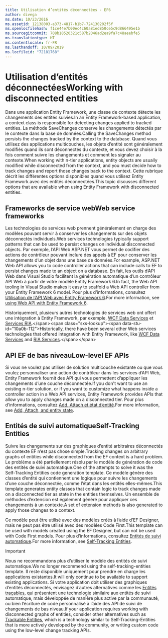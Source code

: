 ```yaml
---
title: Utilisation d’entités déconnectées - EF6
author: divega
ms.date: 10/23/2016
ms.assetid: 12138003-a373-4817-b1b7-724130202f5f
ms.openlocfilehash: f1ce44e7b00ec4c60a81ed850ce5c9d866495e1b
ms.sourcegitcommit: 708b18520321c587b2046ad2ea9fa7c48aeebfe5
ms.translationtype: HT
ms.contentlocale: fr-FR
ms.lasthandoff: 10/09/2019
ms.locfileid: "72181768"
---
```

# <a name="working-with-disconnected-entities"></a><span data-ttu-id="10a0b-102">Utilisation d’entités déconnectées</span><span class="sxs-lookup"><span data-stu-id="10a0b-102">Working with disconnected entities</span></span>
<span data-ttu-id="10a0b-103">Dans une application Entity Framework, une classe de contexte détecte les changements des entités suivies.</span><span class="sxs-lookup"><span data-stu-id="10a0b-103">In an Entity Framework-based application, a context class is responsible for detecting changes applied to tracked entities.</span></span> <span data-ttu-id="10a0b-104">La méthode SaveChanges conserve les changements détectés par le contexte dans la base de données.</span><span class="sxs-lookup"><span data-stu-id="10a0b-104">Calling the SaveChanges method persists the changes tracked by the context to the database.</span></span> <span data-ttu-id="10a0b-105">Quand vous utilisez des applications multicouches, les objets d’entité sont généralement modifiés quand ils sont déconnectés du contexte, et vous devez choisir à la fois comment suivre les changements et comment les signaler au contexte.</span><span class="sxs-lookup"><span data-stu-id="10a0b-105">When working with n-tier applications, entity objects are usually modified while disconnected from the context, and you must decide how to track changes and report those changes back to the context.</span></span> <span data-ttu-id="10a0b-106">Cette rubrique décrit les différentes options disponibles quand vous utilisez Entity Framework avec des entités déconnectées.</span><span class="sxs-lookup"><span data-stu-id="10a0b-106">This topic discusses different options that are available when using Entity Framework with disconnected entities.</span></span>   

## <a name="web-service-frameworks"></a><span data-ttu-id="10a0b-107">Frameworks de service web</span><span class="sxs-lookup"><span data-stu-id="10a0b-107">Web service frameworks</span></span>

<span data-ttu-id="10a0b-108">Les technologies de services web prennent généralement en charge des modèles pouvant servir à conserver les changements sur des objets déconnectés individuels.</span><span class="sxs-lookup"><span data-stu-id="10a0b-108">Web services technologies typically support patterns that can be used to persist changes on individual disconnected objects.</span></span> <span data-ttu-id="10a0b-109">Par exemple, l’API Web ASP.NET vous permet de codifier des actions de contrôleur pouvant inclure des appels à EF pour conserver les changements d’un objet dans une base de données.</span><span class="sxs-lookup"><span data-stu-id="10a0b-109">For example, ASP.NET Web API allows you to code controller actions that can include calls to EF to persist changes made to an object on a database.</span></span> <span data-ttu-id="10a0b-110">En fait, les outils d’API Web dans Visual Studio facilitent la génération automatique d’un contrôleur API Web à partir de votre modèle Entity Framework 6.</span><span class="sxs-lookup"><span data-stu-id="10a0b-110">In fact, the Web API tooling in Visual Studio makes it easy to scaffold a Web API controller from your Entity Framework 6 model.</span></span> <span data-ttu-id="10a0b-111">Pour plus d’informations, consultez [Utilisation de l’API Web avec Entity Framework 6](https://docs.microsoft.com/aspnet/web-api/overview/data/using-web-api-with-entity-framework/).</span><span class="sxs-lookup"><span data-stu-id="10a0b-111">For more information, see [using Web API with Entity Framework 6](https://docs.microsoft.com/aspnet/web-api/overview/data/using-web-api-with-entity-framework/).</span></span>   

<span data-ttu-id="10a0b-112">Historiquement, plusieurs autres technologies de services web ont offert une intégration à Entity Framework, par exemple, [WCF Data Services](https://docs.microsoft.com/dotnet/framework/data/wcf/create-a-data-service-using-an-adonet-ef-data-wcf) et [Services RIA](https://docs.microsoft.com/previous-versions/dotnet/wcf-ria/ee707344(v=vs.91)).</span><span class="sxs-lookup"><span data-stu-id="10a0b-112">Historically, there have been several other Web services technologies that offered integration with Entity Framework, like [WCF Data Services](https://docs.microsoft.com/dotnet/framework/data/wcf/create-a-data-service-using-an-adonet-ef-data-wcf) and [RIA Services](https://docs.microsoft.com/previous-versions/dotnet/wcf-ria/ee707344(v=vs.91)).</span></span>

## <a name="low-level-ef-apis"></a><span data-ttu-id="10a0b-113">API EF de bas niveau</span><span class="sxs-lookup"><span data-stu-id="10a0b-113">Low-level EF APIs</span></span>

<span data-ttu-id="10a0b-114">Si vous ne voulez pas utiliser de solution multicouche existante ou que vous voulez personnaliser une action de contrôleur dans les services d’API Web, Entity Framework fournit des API qui vous permettent d’appliquer les changements d’une couche déconnectée.</span><span class="sxs-lookup"><span data-stu-id="10a0b-114">If you don't want to use an existing n-tier solution, or if you want to customize what happens inside a controller action in a Web API services, Entity Framework provides APIs that allow you to apply changes made on a disconnected tier.</span></span> <span data-ttu-id="10a0b-115">Pour plus d’informations, consultez [Add, Attach et état d’entité](~/ef6/saving/change-tracking/entity-state.md).</span><span class="sxs-lookup"><span data-stu-id="10a0b-115">For more information, see [Add, Attach, and entity state](~/ef6/saving/change-tracking/entity-state.md).</span></span>  

## <a name="self-tracking-entities"></a><span data-ttu-id="10a0b-116">Entités de suivi automatique</span><span class="sxs-lookup"><span data-stu-id="10a0b-116">Self-Tracking Entities</span></span>  

<span data-ttu-id="10a0b-117">Suivre les changements sur des graphiques d’entité arbitraires déconnectés du contexte EF n’est pas chose simple.</span><span class="sxs-lookup"><span data-stu-id="10a0b-117">Tracking changes on arbitrary graphs of entities while disconnected from the EF context is a hard problem.</span></span> <span data-ttu-id="10a0b-118">Le problème a été partiellement résolu par le modèle de génération de code des entités de suivi automatique.</span><span class="sxs-lookup"><span data-stu-id="10a0b-118">One of the attempts to solve it was the Self-Tracking Entities code generation template.</span></span> <span data-ttu-id="10a0b-119">Ce modèle génère des classes d’entité qui contiennent une logique pour suivre les changements d’une couche déconnectée, comme l’état dans les entités elles-mêmes.</span><span class="sxs-lookup"><span data-stu-id="10a0b-119">This template generates entity classes that contain logic to track changes made on a disconnected tier as state in the entities themselves.</span></span> <span data-ttu-id="10a0b-120">Un ensemble de méthodes d’extension est également généré pour appliquer ces changements à un contexte.</span><span class="sxs-lookup"><span data-stu-id="10a0b-120">A set of extension methods is also generated to apply those changes to a context.</span></span>

<span data-ttu-id="10a0b-121">Ce modèle peut être utilisé avec des modèles créés à l’aide d’EF Designer, mais ne peut pas être utilisé avec des modèles Code First.</span><span class="sxs-lookup"><span data-stu-id="10a0b-121">This template can be used with models created using the EF Designer, but can not be used with Code First models.</span></span> <span data-ttu-id="10a0b-122">Pour plus d’informations, consultez [Entités de suivi automatique](self-tracking-entities/index.md).</span><span class="sxs-lookup"><span data-stu-id="10a0b-122">For more information, see [Self-Tracking Entities](self-tracking-entities/index.md).</span></span>  

> [!IMPORTANT]
> <span data-ttu-id="10a0b-123">Nous ne recommandons plus d’utiliser le modèle des entités de suivi automatique.</span><span class="sxs-lookup"><span data-stu-id="10a0b-123">We no longer recommend using the self-tracking-entities template.</span></span> <span data-ttu-id="10a0b-124">Il reste disponible uniquement pour prendre en charge les applications existantes.</span><span class="sxs-lookup"><span data-stu-id="10a0b-124">It will only continue to be available to support existing applications.</span></span> <span data-ttu-id="10a0b-125">Si votre application doit utiliser des graphiques d’entités déconnectés, envisagez d’autres alternatives comme les [Entités traçables](https://trackableentities.github.io/), qui présentent une technologie similaire aux entités de suivi automatique, mais développée de manière plus active par la communauté, ou bien l’écriture de code personnalisé à l’aide des API de suivi de changements de bas niveau.</span><span class="sxs-lookup"><span data-stu-id="10a0b-125">If your application requires working with disconnected graphs of entities, consider other alternatives such as [Trackable Entities](https://trackableentities.github.io/), which is a technology similar to Self-Tracking-Entities that is more actively developed by the community, or writing custom code using the low-level change tracking APIs.</span></span>
